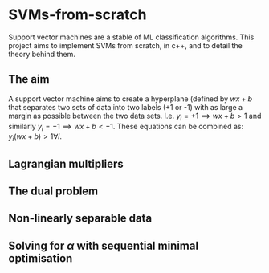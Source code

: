 # SVMs-from-scratch
Support vector machines are a stable of ML classification algorithms. This project aims to implement SVMs from scratch, in c++, and to detail the theory behind them.

## The aim
A support vector machine aims to create a hyperplane (defined by $wx + b$ that separates two sets of data into two labels (+1 or -1) with as large a margin as possible between the two data sets. 
I.e. $y_i = +1 \implies wx + b > 1$ and similarly $y_i = -1 \implies wx + b < -1$. These equations can be combined as: $y_i(wx+b) > 1 \forall i$.

## Lagrangian multipliers

## The dual problem

## Non-linearly separable data
  
## Solving for $\alpha$ with sequential minimal optimisation
